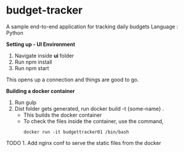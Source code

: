 # budget-tracker
A sample end-to-end application for tracking daily budgets
Language : Python


**Setting up - UI Environment**

1. Navigate inside **ui** folder
2. Run npm install
3. Run npm start

This opens up a connection and things are good to go.

**Building a docker container**

1. Run gulp
2. Dist folder gets generated, run docker build -t {some-name} .
    - This builds the docker container
    - To check the files inside the container, use the command,
        ```
        docker run -it budgettracker01 /bin/bash
        ```


TODO
    1. Add nginx conf to serve the static files from the docker
